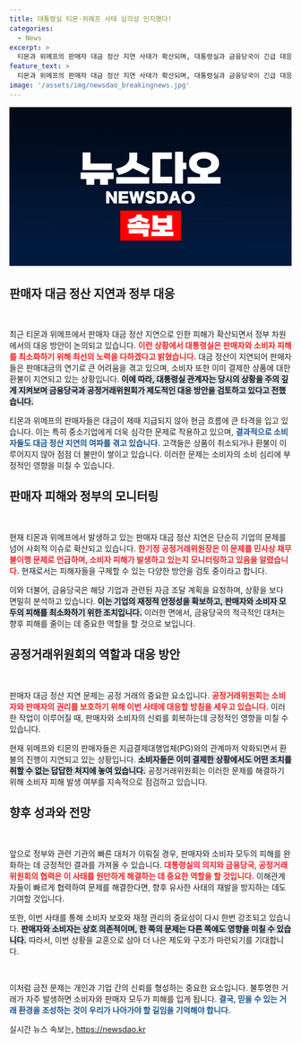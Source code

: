 ```yaml
---
title: 대통령실 티몬·위메프 사태 심각성 인지했다!
categories:
  - News
excerpt: >
  티몬과 위메프의 판매자 대금 정산 지연 사태가 확산되며, 대통령실과 금융당국이 긴급 대응에 나섰습니다. 소비자와 판매자 피해가 커지자 즉각적인 해결책이 요구되고 있습니다. 과연 이 위기를 어떻게 극복할까요?
feature_text: >
  티몬과 위메프의 판매자 대금 정산 지연 사태가 확산되며, 대통령실과 금융당국이 긴급 대응에 나섰습니다. 소비자와 판매자 피해가 커지자 즉각적인 해결책이 요구되고 있습니다. 과연 이 위기를 어떻게 극복할까요?
image: '/assets/img/newsdao_breakingnews.jpg'
---
```


<p><img src="/assets/img/newsdao_breakingnews.jpg" alt="ranknews 속보" /></p>

<h2 data-ke-size="size26">판매자 대금 정산 지연과 정부 대응</h2>

<p data-ke-size="size16">&nbsp;</p>

<p>최근 티몬과 위메프에서 판매자 대금 정산 지연으로 인한 피해가 확산되면서 정부 차원에서의 대응 방안이 논의되고 있습니다. <b><span style="color: #ee2323;">이런 상황에서 대통령실은 판매자와 소비자 피해를 최소화하기 위해 최선의 노력을 다하겠다고 밝혔습니다.</span></b> 대금 정산이 지연되어 판매자들은 판매대금의 연기로 큰 어려움을 겪고 있으며, 소비자 또한 이미 결제한 상품에 대한 환불이 지연되고 있는 상황입니다. <b><span style="background-color: #21538527;">이에 따라, 대통령실 관계자는 당시의 상황을 주의 깊게 지켜보며 금융당국과 공정거래위원회가 제도적인 대응 방안을 검토하고 있다고 전했습니다.</span></b></p>

<p>티몬과 위메프의 판매자들은 대금이 제때 지급되지 않아 현금 흐름에 큰 타격을 입고 있습니다. 이는 특히 중소기업에게 더욱 심각한 문제로 작용하고 있으며, <b><span style="color: #1a5490;">결과적으로 소비자들도 대금 정산 지연의 여파를 겪고 있습니다.</span></b> 고객들은 상품이 취소되거나 환불이 이루어지지 않아 점점 더 불만이 쌓이고 있습니다. 이러한 문제는 소비자의 소비 심리에 부정적인 영향을 미칠 수 있습니다.</p>

<h2 data-ke-size="size26">판매자 피해와 정부의 모니터링</h2>

<p data-ke-size="size16">&nbsp;</p>

<p>현재 티몬과 위메프에서 발생하고 있는 판매자 대금 정산 지연은 단순히 기업의 문제를 넘어 사회적 이슈로 확산되고 있습니다. <b><span style="color: #ee2323;">한기정 공정거래위원장은 이 문제를 민사상 채무 불이행 문제로 언급하며, 소비자 피해가 발생하고 있는지 모니터링하고 있음을 알렸습니다.</span></b> 현재로서는 피해자들을 구제할 수 있는 다양한 방안을 검토 중이라고 합니다.</p>

<p>이와 더불어, 금융당국은 해당 기업과 관련된 자금 조달 계획을 요청하며, 상황을 보다 면밀히 분석하고 있습니다. <b><span style="background-color: #21538527;">이는 기업의 재정적 안정성을 확보하고, 판매자와 소비자 모두의 피해를 최소화하기 위한 조치입니다.</span></b> 이러한 면에서, 금융당국의 적극적인 대처는 향후 피해를 줄이는 데 중요한 역할을 할 것으로 보입니다.</p>

<h2 data-ke-size="size26">공정거래위원회의 역할과 대응 방안</h2>

<p data-ke-size="size16">&nbsp;</p>

<p>판매자 대금 정산 지연 문제는 공정 거래의 중요한 요소입니다. <b><span style="color: #ee2323;">공정거래위원회는 소비자와 판매자의 권리를 보호하기 위해 이번 사태에 대응할 방침을 세우고 있습니다.</span></b> 이러한 작업이 이루어질 때, 판매자와 소비자의 신뢰를 회복하는데 긍정적인 영향을 미칠 수 있습니다.</p>

<p>현재 위메프와 티몬의 판매자들은 지급결제대행업체(PG)와의 관계마저 악화되면서 환불의 진행이 지연되고 있는 상황입니다. <b><span style="background-color: #21538527;">소비자들은 이미 결제한 상황에서도 어떤 조치를 취할 수 없는 답답한 처지에 놓여 있습니다.</span></b> 공정거래위원회는 이러한 문제를 해결하기 위해 소비자 피해 발생 여부를 지속적으로 점검하고 있습니다.</p>

<h2 data-ke-size="size26">향후 성과와 전망</h2>

<p data-ke-size="size16">&nbsp;</p>

<p>앞으로 정부와 관련 기관의 빠른 대처가 이뤄질 경우, 판매자와 소비자 모두의 피해를 완화하는 데 긍정적인 결과를 가져올 수 있습니다. <b><span style="color: #ee2323;">대통령실의 의지와 금융당국, 공정거래위원회의 협력은 이 사태를 원만하게 해결하는 데 중요한 역할을 할 것입니다.</span></b> 이해관계자들이 빠르게 협력하여 문제를 해결한다면, 향후 유사한 사태의 재발을 방지하는 데도 기여할 것입니다.</p>

<p>또한, 이번 사태를 통해 소비자 보호와 재정 관리의 중요성이 다시 한번 강조되고 있습니다. <b><span style="background-color: #21538527;">판매자와 소비자는 상호 의존적이며, 한 쪽의 문제는 다른 쪽에도 영향을 미칠 수 있습니다.</span></b> 따라서, 이번 상황을 교훈으로 삼아 더 나은 제도와 구조가 마련되기를 기대합니다.</p>

<p data-ke-size="size16">&nbsp;</p>

<p>이처럼 금전 문제는 개인과 기업 간의 신뢰를 형성하는 중요한 요소입니다. 불투명한 거래가 자주 발생하면 소비자와 판매자 모두가 피해를 입게 됩니다. <b><span style="color: #1a5490;">결국, 믿을 수 있는 거래 환경을 조성하는 것이 우리가 나아가야 할 길임을 기억해야 합니다.</span></b></p>
실시간 뉴스 속보는, <a href="https://newsdao.kr" rel="dofollow">https://newsdao.kr</a>


